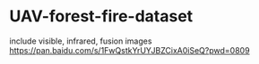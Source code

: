 # UAV-forest-fire-dataset
include visible, infrared, fusion images
https://pan.baidu.com/s/1FwQstkYrUYJBZCixA0iSeQ?pwd=0809
